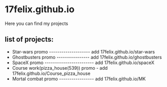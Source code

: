 # 17felix.github.io
Here you can find my projects

## list of projects:
- Star-wars promo  -------------------- add 17felix.github.io/star-wars
- Ghostbusters promo   ---------------- add 17felix.github.io/ghostbusters
- SpaceX promo ------------------------ add  17felix.github.io/spaceX
- Course work(pizza_house(539)) promo - add 17felix.github.io/Course_pizza_house
- Mortal combat promo ----------------- add 17felix.github.io/MK
